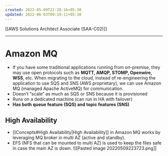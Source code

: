 ```yaml
---
created: 2022-05-09T22:28:16+05:30
updated: 2022-06-03T09:19:11+05:30
---
```

[[AWS Solutions Architect Associate (SAA-C02)]]

---
# Amazon MQ
- If you have some traditional applications running from on-premise, they may use open protocols such as **MQTT, AMQP, STOMP, Openwire, WSS**, etc. When migrating to the cloud, instead of re-engineering the application to use SQS and SNS (AWS proprietary), we can use Amazon MQ (managed Apache ActiveMQ) for communication.
- Doesn’t “scale” as much as SQS or SNS because it is provisioned
- Runs on a dedicated machine (can run in HA with failover)
- **Has both queue feature (SQS) and topic features (SNS)**

## High Availability
- [[Concepts#High Availability|High Availability]] in Amazon MQ works by leveraging MQ broker in multi AZ (active and standby). 
- EFS (NFS that can be mounted to multi AZ) is used to keep the files safe in case the main AZ is down. 
![[Pasted image 20220509223723.png]]